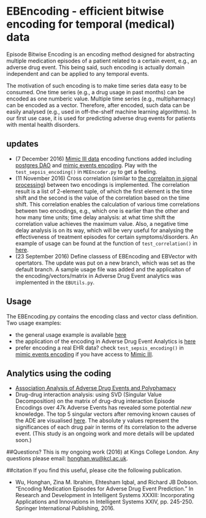 # EBEncoding - efficient bitwise encoding for temporal (medical) data
Episode Bitwise Encoding is an encoding method designed for abstracting multiple medication episodes of a patient related to a certain event, e.g., an adverse drug event. This being said, such encoding is actually domain independent and can be applied to any temporal events. 

The motivation of such encoding is to make time series data easy to be consumed. One time series (e.g., a drug usage in past months) can be encoded as one numberic value. Multiple time series (e.g., multipharmacy) can be encoded as a vector. Therefore, after encoded, such data can be easily analysed (e.g., used in off-the-shelf machine learning algorithms). In our first use case, it is used for predicting adverse drug events for patients with mental health disorders.

## updates
- (7 December 2016) [Mimic III data](https://mimic.physionet.org/) encoding functions added including [postgres DAO](https://github.com/Honghan/EBEncoding/blob/eb_algebra/EBEncoding/mimicdao.py) and [mimic events encoding](https://github.com/Honghan/EBEncoding/blob/eb_algebra/EBEncoding/MEEncoder.py). Play with the `test_sepsis_encoding()` in `MEEncoder.py` to get a feeling.
- (11 November 2016) Cross correlation (similar to [the correlaiton in signal processing](https://en.wikipedia.org/wiki/Cross-correlation)) between two encodings is implemented. The correlation result is a list of 2-element tuple, of which the first element is the time shift and the second is the value of the correlation based on the time shift. This correlation enables the calculation of various time correlations between two encodings, e.g., which one is earlier than the other and how many time units; time delay analysis: at what time shift the correlation value achieves the maximum value. Also, a negative time delay analysis is on its way, which will be very useful for analysing the effectiveness of treatment episodes for certain symptoms/disorders.
  An example of usage can be found at the function of `test_correlation()` in [here](https://github.com/Honghan/EBEncoding/blob/eb_algebra/EBEncoding/ebencoding_example.py).
- (23 September 2016) Define classess of EBEncoding and EBVector with opertators. The update was put on a new branch, which was set as the default branch. A sample usage file was added and the applicaiton of the encoding/vectors/matrix in Adverse Drug Event analytics was implemented in the `EBUtils.py`.

## Usage
The EBEncoding.py contains the encoding class and vector class definition. Two usage examples:
- the general usage example is available [here](https://github.com/Honghan/EBEncoding/blob/eb_algebra/EBEncoding/ebencoding_example.py)
- the application of the encoding in Adverse Drug Event Analytics is [here](https://github.com/Honghan/EBEncoding/blob/eb_algebra/EBEncoding/EBUtil.py)
- prefer encoding a real EHR data? check `test_sepsis_encoding()` in [mimic events encoding](https://github.com/Honghan/EBEncoding/blob/eb_algebra/EBEncoding/MEEncoder.py) if you have access to [Mimic III](https://mimic.physionet.org/).

## Analytics using the coding
- [Association Analysis of Adverse Drug Events and Polyphamacy](http://honghan.info/kcl/ade/) 
- Drug-drug interaction analysis: using SVD (Singular Value Decomposition) on the matrix of drug-drug interaction Episode Encodings over 47k Adverse Events has revealed some potential *new* knowledge. The top 5 singular vectors after removing known causes of the ADE are visualised [here](https://plot.ly/~honghan.wu/10/). The absolute y values represent the significances of each drug pair in terms of its correlation to the adverse event. (This study is an ongoing work and more details will be updated soon.)

##Questions?
This is my ongoing work (2016) at Kings College London. Any questions please email: honghan.wu@kcl.ac.uk.

##citation
If you find this useful, please cite the following publication. 
- Wu, Honghan, Zina M. Ibrahim, Ehtesham Iqbal, and Richard JB Dobson. “Encoding Medication Episodes for Adverse Drug Event Prediction.” In Research and Development in Intelligent Systems XXXIII: Incorporating Applications and Innovations in Intelligent Systems XXIV, pp. 245-250. Springer International Publishing, 2016.